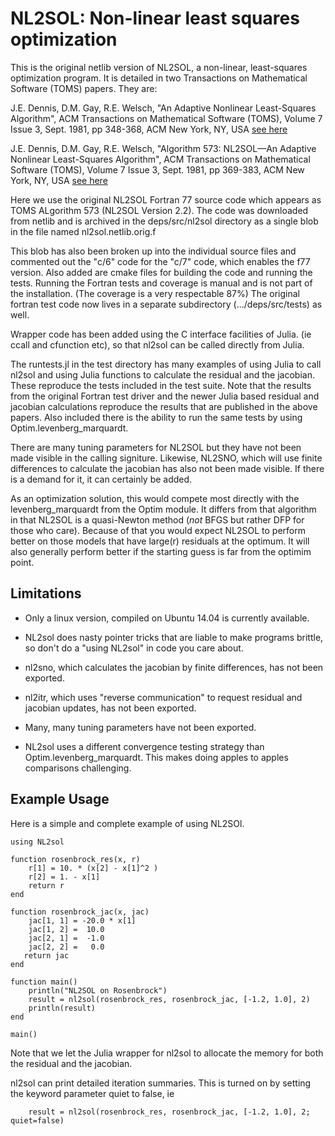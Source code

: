 # NL2SOL: Non-linear least squares optimization

This is the original netlib version of NL2SOL, a non-linear,
least-squares optimization program.  It is detailed in two
Transactions on Mathematical Software (TOMS) papers.  They are:

J.E. Dennis, D.M. Gay, R.E. Welsch, "An Adaptive Nonlinear
Least-Squares Algorithm", ACM Transactions on Mathematical Software
(TOMS), Volume 7 Issue 3, Sept. 1981, pp 348-368, ACM New York, NY, USA
[see here](http://dl.acm.org/citation.cfm?id=355965&CFID=660003329&CFTOKEN=25049918)

J.E. Dennis, D.M. Gay, R.E. Welsch, "Algorithm 573: NL2SOL—An Adaptive
Nonlinear Least-Squares Algorithm", ACM Transactions on Mathematical
Software (TOMS), Volume 7 Issue 3, Sept. 1981, pp 369-383, ACM New
York, NY, USA [see here](http://dl.acm.org/citation.cfm?id=355966)

Here we use the original NL2SOL Fortran 77 source code which appears
as TOMS ALgorithm 573 (NL2SOL Version 2.2).  The code was downloaded
from netlib and is archived in the deps/src/nl2sol directory as a
single blob in the file named nl2sol.netlib.orig.f

This blob has also been broken up into the individual source files and
commented out the "c/6" code for the "c/7" code, which enables the f77
version.  Also added are cmake files for building the code and running
the tests.  Running the Fortran tests and coverage is manual and is
not part of the installation. (The coverage is a very respectable 87%)
The original fortran test code now lives in a separate subdirectory
(.../deps/src/tests) as well.

Wrapper code has been added using the C interface facilities of Julia.
(ie ccall and cfunction etc), so that nl2sol can be called directly
from Julia.

The runtests.jl in the test directory has many examples of using Julia
to call nl2sol and using Julia functions to calculate the residual and
the jacobian.  These reproduce the tests included in the test suite.
Note that the results from the original Fortran test driver and the
newer Julia based residual and jacobian calculations reproduce the
results that are published in the above papers.  Also included there
is the ability to run the same tests by using
Optim.levenberg_marquardt.

There are many tuning parameters for NL2SOL but they have not been
made visible in the calling signiture.  Likewise, NL2SNO, which
will use finite differences to calculate the jacobian has also not
been made visible.  If there is a demand for it, it can certainly
be added.

As an optimization solution, this would compete most directly with the
levenberg\_marquardt from the Optim module.  It differs from that
algorithm in that NL2SOL is a quasi-Newton method (_not_ BFGS but
rather DFP for those who care).  Because of that you would expect
NL2SOL to perform better on those models that have large(r) residuals
at the optimum.  It will also generally perform better if the starting
guess is far from the optimim point.

## Limitations

  * Only a linux version, compiled on Ubuntu 14.04 is currently available.

  * NL2sol does nasty pointer tricks that are liable to make programs
brittle, so don't do a "using NL2sol" in code you care about.

  * nl2sno, which calculates the jacobian by finite differences, has not
been exported.

  * nl2itr, which uses "reverse communication" to request residual and jacobian
updates, has not been exported.

  * Many, many tuning parameters have not been exported.

  * NL2sol uses a different convergence testing strategy than Optim.levenberg_marquardt.
This makes doing apples to apples comparisons challenging.


## Example Usage

Here is a simple and complete example of using NL2SOl.


    using NL2sol

    function rosenbrock_res(x, r)
        r[1] = 10. * (x[2] - x[1]^2 )
        r[2] = 1. - x[1]
        return r
    end

    function rosenbrock_jac(x, jac)
        jac[1, 1] = -20.0 * x[1]
        jac[1, 2] =  10.0
        jac[2, 1] =  -1.0
        jac[2, 2] =   0.0
       return jac
    end

    function main()
        println("NL2SOL on Rosenbrock")
        result = nl2sol(rosenbrock_res, rosenbrock_jac, [-1.2, 1.0], 2)
        println(result)
    end

    main()


Note that we let the Julia wrapper for nl2sol to allocate the memory
for both the residual and the jacobian.

nl2sol can print detailed iteration summaries.  This is turned on by
setting the keyword parameter quiet to false, ie

        result = nl2sol(rosenbrock_res, rosenbrock_jac, [-1.2, 1.0], 2; quiet=false)
